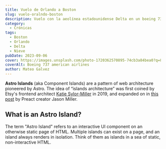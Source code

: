 ```yaml
---
title: Vuelo de Orlando a Boston
slug: vuelo-oralndo-boston
description: Vuelo con la aeolínea estadounidense Delta en un boeing 737.
category:
  - Crónicas
tags:
  - Boston
  - Orlando
  - Delta
  - Nieve
pubDate: 2023-09-06
cover: https://images.unsplash.com/photo-1720362570895-74cb3a84bea0?q=80&w=1374&auto=format&fit=crop&ixlib=rb-4.0.3&ixid=M3wxMjA3fDB8MHxwaG90by1wYWdlfHx8fGVufDB8fHx8fA%3D%3D
coverAlt: Boeing 737 american airlines
author: Mateo Galvez
---
```


**Astro Islands** (aka Component Islands) are a pattern of web architecture pioneered by Astro. The idea of “islands architecture” was first coined by Etsy's frontend architect [Katie Sylor-Miller](https://twitter.com/ksylor) in 2019, and expanded on in [this post](https://jasonformat.com/islands-architecture/) by Preact creator Jason Miller.

## What is an Astro Island?

The term "Astro Island" refers to an interactive UI component on an otherwise static page of HTML. Multiple islands can exist on a page, and an island always renders in isolation. Think of them as islands in a sea of static, non-interactive HTML.
